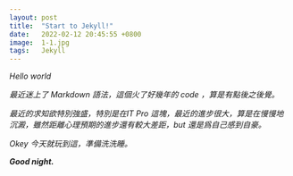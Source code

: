 ```yaml
---
layout: post
title:  "Start to Jekyll!"
date:   2022-02-12 20:45:55 +0800
image:  1-1.jpg
tags:   Jekyll
---
```


*Hello world*  

*最近迷上了 Markdown 語法，這個火了好幾年的 code ，算是有點後之後覺。*  

*最近的求知欲特別強盛，特別是在IT Pro 這塊，最近的進步很大，算是在慢慢地沉澱，雖然距離心理預期的進步還有較大差距，but 還是爲自己感到自豪。*  

*Okey 今天就玩到這，準備洗洗睡。*  

***Good night.***